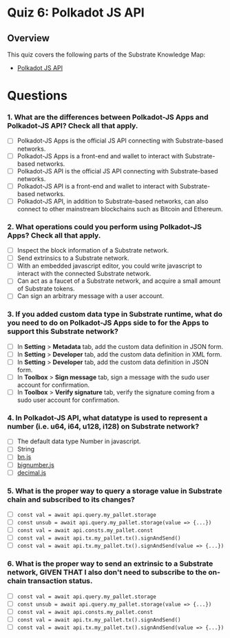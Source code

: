 # Quiz 6: Polkadot JS API

## Overview

This quiz covers the following parts of the Substrate Knowledge Map:
- [Polkadot JS API](../../knowledge-map#polkadot-js-api)

# Questions

### 1. What are the differences between Polkadot-JS Apps and Polkadot-JS API? Check all that apply.

  - [ ] Polkadot-JS Apps is the official JS API connecting with Substrate-based networks.
  - [ ] Polkadot-JS Apps is a front-end and wallet to interact with Substrate-based networks.
  - [ ] Polkadot-JS API is the official JS API connecting with Substrate-based networks.
  - [ ] Polkadot-JS API is a front-end and wallet to interact with Substrate-based networks.
  - [ ] Polkadot-JS API, in addition to Substrate-based networks, can also connect to other mainstream blockchains such as Bitcoin and Ethereum.

### 2. What operations could you perform using Polkadot-JS Apps? Check all that apply.

  - [ ] Inspect the block information of a Substrate network.
  - [ ] Send extrinsics to a Substrate network.
  - [ ] With an embedded javascript editor, you could write javascript to interact with the connected Substrate network.
  - [ ] Can act as a faucet of a Substrate network, and acquire a small amount of Substrate tokens.
  - [ ] Can sign an arbitrary message with a user account.

### 3. If you added custom data type in Substrate runtime, what do you need to do on Polkadot-JS Apps side to for the Apps to support this Substrate network?

  - [ ] In **Setting** > **Metadata** tab, add the custom data definition in JSON form.
  - [ ] In **Setting** > **Developer** tab, add the custom data definition in XML form.
  - [ ] In **Setting** > **Developer** tab, add the custom data definition in JSON form.
  - [ ] In **Toolbox** > **Sign message** tab, sign a message with the sudo user account for confirmation.
  - [ ] In **Toolbox** > **Verify signature** tab, verify the signature coming from a sudo user account for confirmation.

### 4. In Polkadot-JS API, what datatype is used to represent a number (i.e. u64, i64, u128, i128) on Substrate network?

  - [ ] The default data type Number in javascript.
  - [ ] String
  - [ ] [bn.js](https://github.com/indutny/bn.js/)
  - [ ] [bignumber.js](https://github.com/MikeMcl/bignumber.js/)
  - [ ] [decimal.js](https://github.com/MikeMcl/decimal.js/)

### 5. What is the proper way to query a storage value in Substrate chain and subscribed to its changes?

  - [ ] `const val = await api.query.my_pallet.storage`
  - [ ] `const unsub = await api.query.my_pallet.storage(value => {...})`
  - [ ] `const val = await api.consts.my_pallet.const`
  - [ ] `const val = await api.tx.my_pallet.tx().signAndSend()`
  - [ ] `const val = await api.tx.my_pallet.tx().signAndSend(value => {...})`

### 6. What is the proper way to send an extrinsic to a Substrate network, **GIVEN THAT** I also don't need to subscribe to the on-chain transaction status.

  - [ ] `const val = await api.query.my_pallet.storage`
  - [ ] `const unsub = await api.query.my_pallet.storage(value => {...})`
  - [ ] `const val = await api.consts.my_pallet.const`
  - [ ] `const val = await api.tx.my_pallet.tx().signAndSend()`
  - [ ] `const val = await api.tx.my_pallet.tx().signAndSend(value => {...})`
